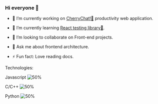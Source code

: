 ### Hi everyone 👋

- 🔭 I’m currently working on [CherryChat!:cherries:](https://cherrychat-taskmanager.herokuapp.com/) productivity web application.

   
- 🌱 I’m currently learning [React testing library:test_tube:](https://testing-library.com/docs/react-testing-library/intro).
- 👯 I’m looking to collaborate on Front-end projects.
- 💬 Ask me about frontend architecture.
- ⚡ Fun fact: Love reading docs.

Technologies:

Javascript  ![50%](https://progress-bar.dev/70)

C/C++       ![50%](https://progress-bar.dev/50)

Python      ![50%](https://progress-bar.dev/30)

